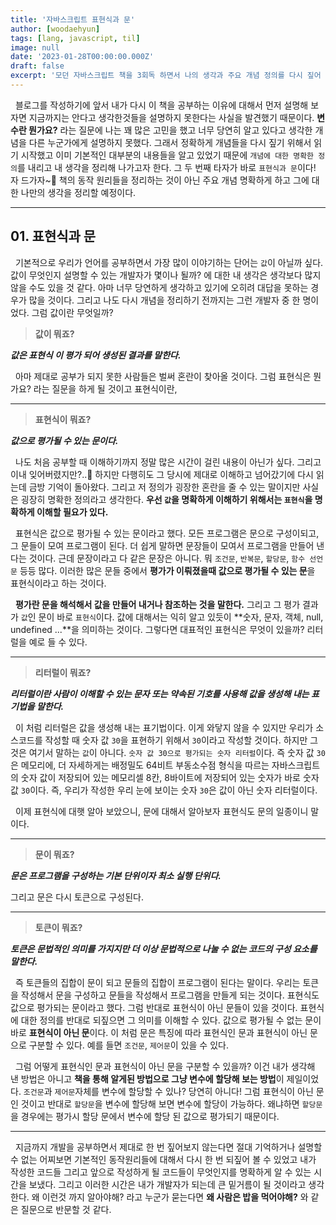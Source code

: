 ```yaml
---
title: '자바스크립트 표현식과 문'
author: [woodaehyun]
tags: [lang, javascript, til]
image: null
date: '2023-01-28T00:00:00.000Z'
draft: false
excerpt: '모던 자바스크립트 책을 3회독 하면서 나의 생각과 주요 개념 정의를 다시 짚어 보려한다. 오늘은 표현식에 대한 개념을 다시 공부하고 정의를 명확하게 하고 생각을 정리하기 위한 시간을 보냈다.'
---
```


&nbsp;&nbsp;블로그를 작성하기에 앞서 내가 다시 이 책을 공부하는 이유에 대해서 먼저 설명해 보자면 지금까지는 안다고 생각한것들을 설명하지 못한다는 사실을 발견했기 때문이다. **변수란 뭔가요?** 라는 질문에 나는 꽤 많은 고민을 했고 너무 당연히 알고 있다고 생각한 개념을 다른 누군가에게 설명하지 못했다. 그래서 정확하게 개념들을 다시 짚기 위해서 읽기 시작했고 이미 기본적인 대부분의 내용들을 알고 있었기 때문에 `개념에 대한 명확한 정의`를 내리고 내 생각을 정리해 나가고자 한다. 그 두 번째 타자가 바로 `표현식과 문`이다! 자 드가자~🎉 책의 동작 원리들을 정리하는 것이 아닌 주요 개념 명확하게 하고 그에 대한 나만의 생각을 정리할 예정이다.

---

## 01. 표현식과 문

&nbsp;&nbsp;기본적으로 우리가 언어를 공부하면서 가장 많이 이야기하는 단어는 `값`이 아닐까 싶다. 값이 무엇인지 설명할 수 있는 개발자가 몇이나 될까? 에 대한 내 생각은 생각보다 많지 않을 수도 있을 것 같다. 아마 너무 당연하게 생각하고 있기에 오히려 대답을 못하는 경우가 많을 것이다. 그리고 나도 다시 개념을 정리하기 전까지는 그런 개발자 중 한 명이었다. 그럼 값이란 무엇일까?

> **값이 뭐죠?**

**_값은 표현식 이 평가 되어 생성된 결과를 말한다._**

&nbsp;&nbsp;아마 제대로 공부가 되지 못한 사람들은 벌써 혼란이 찾아올 것이다. 그럼 표현식은 뭔가요? 라는 질문을 하게 될 것이고 표현식이란,

---

> **표현식이 뭐죠?**

**_값으로 평가될 수 있는 문이다._**

&nbsp;&nbsp;나도 처음 공부할 때 이해하기까지 정말 많은 시간이 걸린 내용이 아닌가 싶다. 그리고 이내 잊어버렸지만?..🥲 하지만 다행히도 그 당시에 제대로 이해하고 넘어갔기에 다시 읽는데 금방 기억이 돌아왔다. 그리고 저 정의가 굉장한 혼란을 줄 수 있는 말이지만 사실은 굉장히 명확한 정의라고 생각한다. **우선 `값`을 명확하게 이해하기 위해서는 `표현식`을 명확하게 이해할 필요가 있다.**

&nbsp;&nbsp;표현식은 값으로 평가될 수 있는 문이라고 했다. 모든 프로그램은 문으로 구성이되고, 그 문들이 모여 프로그램이 된다. 더 쉽게 말하면 문장들이 모여서 프로그램을 만들어 낸다는 것이다. 근데 문장이라고 다 같은 문장은 아니다. 뭐 `조건문`, `반복문`, `할당문`, `함수 선언문` 등등 많다. 이러한 많은 문들 중에서 **평가가 이뤄졌을때 값으로 평가될 수 있는 문**을 표현식이라고 하는 것이다.

&nbsp;&nbsp;**평가란 문을 해석해서 값을 만들어 내거나 참조하는 것을 말한다.** 그리고 그 평가 결과가 `값`인 문이 바로 `표현식`이다. 값에 대해서는 익히 알고 있듯이 **숫자, 문자, 객체, null, undefined ...**을 의미하는 것이다. 그렇다면 대표적인 표현식은 무엇이 있을까? 리터럴을 예로 들 수 있다.

---

> **리터럴이 뭐죠?**

**_리터럴이란 사람이 이해할 수 있는 문자 또는 약속된 기호를 사용해 값을 생성해 내는 표기법을 말한다._**

&nbsp;&nbsp;이 처럼 리터럴은 값을 생성해 내는 표기법이다. 이게 와닿지 않을 수 있지만 우리가 소스코드를 작성할 때 숫자 값 `30`을 표현하기 위해서 `30`이라고 작성할 것이다. 하지만 그것은 여기서 말하는 `값`이 아니다. `숫자 값 30으로 평가되는 숫자 리터럴`이다. 즉 숫자 값 `30`은 메모리에, 더 자세하게는 배정밀도 64비트 부동소수점 형식을 따르는 자바스크립트의 숫자 값이 저장되어 있는 메모리셀 8칸, 8바이트에 저장되어 있는 숫자가 바로 숫자 값 `30`이다. 즉, 우리가 작성한 우리 눈에 보이는 숫자 `30`은 값이 아닌 숫자 리터럴이다.

&nbsp;&nbsp;이제 표현식에 대햇 알아 보았으니, 문에 대해서 알아보자 표현식도 문의 일종이니 말이다.

---

> **문이 뭐죠?**

**_문은 프로그램을 구성하는 기본 단위이자 최소 실행 단위다._**

그리고 문은 다시 토큰으로 구성된다.

---

> **토큰이 뭐죠?**

**_토큰은 문법적인 의미를 가지지만 더 이상 문법적으로 나눌 수 없는 코드의 구성 요소를 말한다._**

&nbsp;&nbsp;즉 토큰들의 집합이 문이 되고 문들의 집합이 프로그램이 된다는 말이다. 우리는 토큰을 작성해서 문을 구성하고 문들을 작성해서 프로그램을 만들게 되는 것이다. 표현식도 값으로 평가되는 문이라고 했다. 그럼 반대로 표현식이 아닌 문들이 있을 것이다. 표현식에 대한 정의를 반대로 되짚으면 그 의미를 이해할 수 있다. 값으로 평가될 수 없는 문이 바로 **표현식이 아닌 문**이다. 이 처럼 문은 특징에 따라 표현식인 문과 표현식이 아닌 문으로 구분할 수 있다. 예를 들면 `조건문`, `제어문`이 있을 수 있다.

&nbsp;&nbsp;그럼 어떻게 표현식인 문과 표현식이 아닌 문을 구분할 수 있을까? 이건 내가 생각해 낸 방법은 아니고 **책을 통해 알게된 방법으로 그냥 변수에 할당해 보는 방법**이 제일이었다. `조건문`과 `제어문`자체를 변수에 할당할 수 있나? 당연히 아니다! 그럼 표현식이 아닌 문인 것이고 반대로 `할당문`을 변수에 할당해 보면 변수에 할당이 가능하다. 왜냐하면 `할당문`을 경우에는 평가시 할당 문에서 변수에 할당 된 값으로 평가되기 때문이다.

---

&nbsp;&nbsp;지금까지 개발을 공부하면서 제대로 한 번 짚어보지 않는다면 절대 기억하거나 설명할 수 없는 어찌보면 기본적인 동작원리들에 대해서 다시 한 번 되짚어 볼 수 있었고 내가 작성한 코드들 그리고 앞으로 작성하게 될 코드들이 무엇인지를 명확하게 알 수 있는 시간을 보냈다. 그리고 이러한 시간은 내가 개발자가 되는데 큰 밑거름이 될 것이라고 생각한다. 왜 이런것 까지 알아야해? 라고 누군가 묻는다면 **왜 사람은 밥을 먹어야해?** 와 같은 질문으로 반문할 것 같다.
